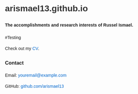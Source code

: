 # arismael13.github.io
#### The accomplishments and research interests of Russel Ismael.
#Testing

Check out my [CV](CV.pdf).

<!DOCTYPE html>
<html>
<head>
  <meta charset="UTF-8">
  <title>Russel Ismael</title>
  <style>
    body {
      font-family: Arial, sans-serif;
      max-width: 700px;
      margin: 50px auto;
      line-height: 1.6;
    }
    h1, h2 {
      color: #333;
    }
    a {
      color: #0066cc;
      text-decoration: none;
    }
    a:hover {
      text-decoration: underline;
    }
  </style>

  <h3>Contact</h3>
  <p>Email: <a href="mailto:youremail@example.com">youremail@example.com</a></p>
  <p>GitHub: <a href="https://github.com/arismael13">github.com/arismael13</a></p>
</body>
</html>
